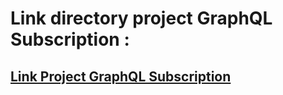 # Link directory project GraphQL Subscription :

## [Link Project GraphQL Subscription](../../23_Understanding%20GraphQL%20Query/praktikum)
